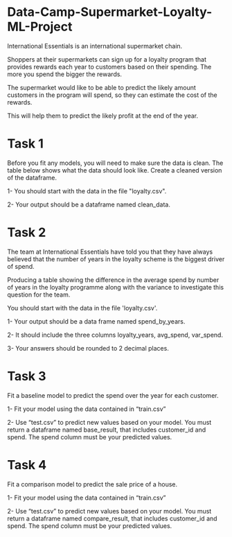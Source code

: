 # Data-Camp-Supermarket-Loyalty-ML-Project
International Essentials is an international supermarket chain.

Shoppers at their supermarkets can sign up for a loyalty program that provides rewards each year to customers based on their spending. The more you spend the bigger the rewards.

The supermarket would like to be able to predict the likely amount customers in the program will spend, so they can estimate the cost of the rewards.

This will help them to predict the likely profit at the end of the year.

# Task 1
Before you fit any models, you will need to make sure the data is clean.
The table below shows what the data should look like.
Create a cleaned version of the dataframe.

1- You should start with the data in the file "loyalty.csv".

2- Your output should be a dataframe named clean_data.




# Task 2
The team at International Essentials have told you that they have always believed that the number of years in the loyalty scheme is the biggest driver of spend.

Producing a table showing the difference in the average spend by number of years in the loyalty programme along with the variance to investigate this question for the team.

You should start with the data in the file 'loyalty.csv'.

1- Your output should be a data frame named spend_by_years.

2- It should include the three columns loyalty_years, avg_spend, var_spend.

3- Your answers should be rounded to 2 decimal places.


# Task 3
Fit a baseline model to predict the spend over the year for each customer.

1- Fit your model using the data contained in “train.csv”


2- Use “test.csv” to predict new values based on your model. You must return a dataframe named base_result, that includes customer_id and spend. The spend column must be your predicted values.


# Task 4
Fit a comparison model to predict the sale price of a house.

1- Fit your model using the data contained in “train.csv”


2- Use “test.csv” to predict new values based on your model. You must return a dataframe named compare_result, that includes customer_id and spend. The spend column must be your predicted values.
